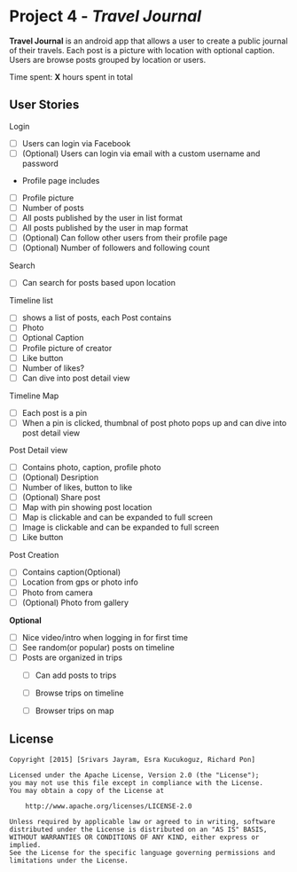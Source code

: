 # Project 4 - *Travel Journal*

**Travel Journal** is an android app that allows a user to create a public journal of their travels. Each post is a picture with location with optional caption. Users are browse posts grouped by location or users. 

Time spent: **X** hours spent in total

## User Stories

Login
* [ ] Users can login via Facebook
* [ ] (Optional) Users can login via email with a custom username and password

* Profile page includes 
* [ ] Profile picture
* [ ] Number of posts
* [ ] All posts published by the user in list format
* [ ] All posts published by the user in map format
* [ ] (Optional) Can follow other users from their profile page
* [ ] (Optional) Number of followers and following count

Search
  * [ ] Can search for posts based upon location

Timeline list
* [ ] shows a list of posts, each Post contains 
* [ ] Photo
* [ ] Optional Caption
* [ ] Profile picture of creator
* [ ] Like button
* [ ] Number of likes?
* [ ] Can dive into post detail view

Timeline Map
* [ ] Each post is a pin
* [ ] When a pin is clicked, thumbnal of post photo pops up and can dive into post detail view

Post Detail view
* [ ] Contains photo, caption, profile photo
* [ ] (Optional) Desription
* [ ] Number of likes, button to like
* [ ] (Optional) Share post
* [ ] Map with pin showing post location
* [ ] Map is clickable and can be expanded to full screen
* [ ] Image is clickable and can be expanded to full screen
* [ ] Like button

Post Creation
* [ ] Contains caption(Optional)
* [ ] Location from gps or photo info
* [ ] Photo from camera
* [ ] (Optional) Photo from gallery

**Optional**
* [ ] Nice video/intro when logging in for first time  
* [ ] See random(or popular) posts on timeline
* [ ] Posts are organized in trips
  * [ ] Can add posts to trips
  * [ ] Browse trips on timeline
  * [ ] Browser trips on map


## License

    Copyright [2015] [Srivars Jayram, Esra Kucukoguz, Richard Pon]

    Licensed under the Apache License, Version 2.0 (the "License");
    you may not use this file except in compliance with the License.
    You may obtain a copy of the License at

        http://www.apache.org/licenses/LICENSE-2.0

    Unless required by applicable law or agreed to in writing, software
    distributed under the License is distributed on an "AS IS" BASIS,
    WITHOUT WARRANTIES OR CONDITIONS OF ANY KIND, either express or implied.
    See the License for the specific language governing permissions and
    limitations under the License.